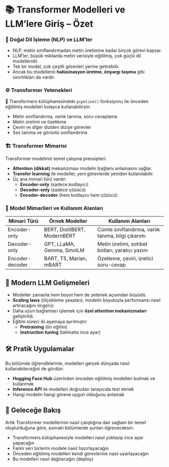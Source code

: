 # 📚 Transformer Modelleri ve LLM’lere Giriş – Özet

### 🧠 Doğal Dil İşleme (NLP) ve LLM’ler

- NLP, metin sınıflandırmadan metin üretimine kadar birçok görevi kapsar.
- LLM’ler, büyük miktarda metin verisiyle eğitilmiş, çok güçlü dil modelleridir.
- Tek bir model, çok çeşitli görevleri yerine getirebilir.
- Ancak bu modellerin **halüsinasyon üretme**, **önyargı taşıma** gibi sınırlılıkları da vardır.



### ⚙️ Transformer Yetenekleri

🤗 Transformers kütüphanesindeki `pipeline()` fonksiyonu ile önceden eğitilmiş modelleri kolayca kullanabilirsin:

- Metin sınıflandırma, varlık tanıma, soru-cevaplama
- Metin üretimi ve özetleme
- Çeviri ve diğer diziden diziye görevler
- Ses tanıma ve görüntü sınıflandırma



### 🏗️ Transformer Mimarisi

Transformer modelinin temel çalışma prensipleri:

- **Attention (dikkat)** mekanizması modelin bağlamı anlamasını sağlar.
- **Transfer learning** ile modeller, yeni görevlerde yeniden kullanılabilir.
- Üç ana mimari türü vardır:
  - **Encoder-only** (sadece kodlayıcı)
  - **Decoder-only** (sadece çözücü)
  - **Encoder-decoder** (hem kodlayıcı hem çözücü)



### 🧩 Model Mimarileri ve Kullanım Alanları

| Mimari Türü     | Örnek Modeller                   | Kullanım Alanları                                       |
|------------------|-----------------------------------|----------------------------------------------------------|
| Encoder-only     | BERT, DistilBERT, ModernBERT      | Cümle sınıflandırma, varlık tanıma, bilgi çıkarımı       |
| Decoder-only     | GPT, LLaMA, Gemma, SmolLM         | Metin üretimi, sohbet botları, yaratıcı yazım            |
| Encoder-decoder  | BART, T5, Marian, mBART           | Özetleme, çeviri, üretici soru-cevap                     |



## 🚀 Modern LLM Gelişmeleri

- Modeller zamanla hem boyut hem de yetenek açısından büyüdü.
- **Scaling laws** (ölçekleme yasaları), modelin boyutuyla performansı nasıl artıracağını öngörür.
- Daha uzun bağlamları işlemek için **özel attention mekanizmaları** geliştirildi.
- Eğitim süreci iki aşamaya ayrılmıştır:
  - **Pretraining** (ön eğitim)
  - **Instruction tuning** (talimatla ince ayar)



## 🛠️ Pratik Uygulamalar

Bu bölümde öğrendiklerinle, modelleri gerçek dünyada nasıl kullanabileceğini de gördün:

- **Hugging Face Hub** üzerinden önceden eğitilmiş modelleri bulmak ve kullanmak
- **Inference API** ile modelleri doğrudan tarayıcıda test etmek
- Hangi modelin hangi göreve uygun olduğunu anlamak



## 🔭 Geleceğe Bakış

Artık Transformer modellerinin nasıl çalıştığına dair sağlam bir temel oluşturduğuna göre, sonraki bölümlerde şunları öğreneceksin:

- Transformers kütüphanesiyle modelleri nasıl yükleyip ince ayar yapacağın
- Farklı veri türlerini modele nasıl hazırlayacağın
- Önceden eğitilmiş modelleri kendi görevlerine nasıl uyarlayacağın
- Bu modelleri nasıl dağıtacağın (deploy)
